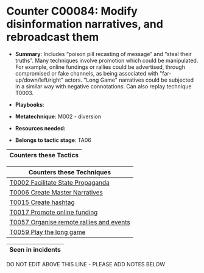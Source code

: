 # Counter C00084: Modify disinformation narratives, and rebroadcast them

* **Summary**: Includes “poison pill recasting of message” and “steal their truths”.  Many techniques involve promotion which could be manipulated. For example, online fundings or rallies could be advertised, through compromised or fake channels, as being associated with "far-up/down/left/right" actors. "Long Game" narratives could be subjected in a similar way with negative connotations.  Can also replay technique T0003. 

* **Playbooks**: 

* **Metatechnique**: M002 - diversion

* **Resources needed:** 

* **Belongs to tactic stage**: TA06


| Counters these Tactics |
| ---------------------- |



| Counters these Techniques |
| ------------------------- |
| [T0002 Facilitate State Propaganda](../techniques/T0002.md) |
| [T0006 Create Master Narratives](../techniques/T0006.md) |
| [T0015 Create hashtag](../techniques/T0015.md) |
| [T0017 Promote online funding](../techniques/T0017.md) |
| [T0057 Organise remote rallies and events](../techniques/T0057.md) |
| [T0059 Play the long game](../techniques/T0059.md) |



| Seen in incidents |
| ----------------- |


DO NOT EDIT ABOVE THIS LINE - PLEASE ADD NOTES BELOW
